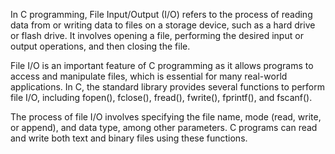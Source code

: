 In C programming, File Input/Output (I/O) refers to the process of reading data from or writing data to files on a storage device, such as a hard drive or flash drive. It involves opening a file, performing the desired input or output operations, and then closing the file. 

File I/O is an important feature of C programming as it allows programs to access and manipulate files, which is essential for many real-world applications. In C, the standard library provides several functions to perform file I/O, including fopen(), fclose(), fread(), fwrite(), fprintf(), and fscanf(). 

The process of file I/O involves specifying the file name, mode (read, write, or append), and data type, among other parameters. C programs can read and write both text and binary files using these functions.
